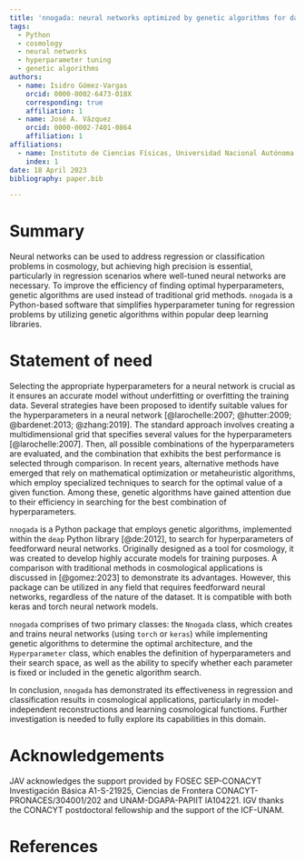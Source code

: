 ```yaml
---
title: 'nnogada: neural networks optimized by genetic algorithms for data analysis'
tags:
  - Python
  - cosmology
  - neural networks
  - hyperparameter tuning
  - genetic algorithms
authors:
  - name: Isidro Gómez-Vargas
    orcid: 0000-0002-6473-018X
    corresponding: true 
    affiliation: 1
  - name: José A. Vázquez
    orcid: 0000-0002-7401-0864
    affiliation: 1
affiliations:
  - name: Instituto de Ciencias Físicas, Universidad Nacional Autónoma de México
    index: 1
date: 18 April 2023
bibliography: paper.bib

---
```


# Summary

Neural networks can be used to address regression or classification problems in cosmology, but achieving high precision is essential, particularly in regression scenarios where well-tuned neural networks are necessary. To improve the efficiency of finding optimal hyperparameters, genetic algorithms are used instead of traditional grid methods. `nnogada` is a Python-based software that simplifies hyperparameter tuning for regression problems by utilizing genetic algorithms within popular deep learning libraries.


# Statement of need

Selecting the appropriate hyperparameters for a neural network is crucial as it ensures an accurate model without underfitting or overfitting the training data. Several strategies have been proposed to identify suitable values for the hyperparameters in a neural network [@larochelle:2007; @hutter:2009; @bardenet:2013; @zhang:2019]. The standard approach involves creating a multidimensional grid that specifies several values for the hyperparameters [@larochelle:2007]. Then, all possible combinations of the hyperparameters are evaluated, and the combination that exhibits the best performance is selected through comparison. In recent years, alternative methods have emerged that rely on mathematical optimization or metaheuristic algorithms, which employ specialized techniques to search for the optimal value of a given function. Among these, genetic algorithms have gained attention due to their efficiency in searching for the best combination of hyperparameters.

`nnogada` is a Python package that employs genetic algorithms, implemented within the `deap` Python library [@de:2012], to search for hyperparameters of feedforward neural networks. Originally designed as a tool for cosmology, it was created to develop highly accurate models for training purposes. A comparison with traditional methods in cosmological applications is discussed in [@gomez:2023] to demonstrate its advantages. However, this package can be utilized in any field that requires feedforward neural networks, regardless of the nature of the dataset. It is compatible with both keras and torch neural network models.

`nnogada` comprises of two primary classes: the `Nnogada` class, which creates and trains neural networks (using `torch` or `keras`) while implementing genetic algorithms to determine the optimal architecture, and the `Hyperparameter` class, which enables the definition of hyperparameters and their search space, as well as the ability to specify whether each parameter is fixed or included in the genetic algorithm search.

In conclusion, `nnogada` has demonstrated its effectiveness in regression and classification results in cosmological applications, particularly in model-independent reconstructions and learning cosmological functions. Further investigation is needed to fully explore its capabilities in this domain.


# Acknowledgements

JAV acknowledges the support provided by FOSEC SEP-CONACYT Investigación Básica A1-S-21925, Ciencias de Frontera CONACYT-PRONACES/304001/202 and UNAM-DGAPA-PAPIIT IA104221. IGV thanks the CONACYT postdoctoral fellowship and the support of the ICF-UNAM.

# References
